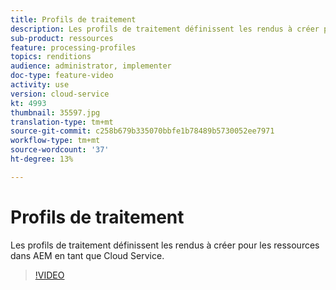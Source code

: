 ```yaml
---
title: Profils de traitement
description: Les profils de traitement définissent les rendus à créer pour les ressources dans AEM en tant que Cloud Service.
sub-product: ressources
feature: processing-profiles
topics: renditions
audience: administrator, implementer
doc-type: feature-video
activity: use
version: cloud-service
kt: 4993
thumbnail: 35597.jpg
translation-type: tm+mt
source-git-commit: c258b679b335070bbfe1b78489b5730052ee7971
workflow-type: tm+mt
source-wordcount: '37'
ht-degree: 13%

---
```



# Profils de traitement

Les profils de traitement définissent les rendus à créer pour les ressources dans AEM en tant que Cloud Service.

>[!VIDEO](https://video.tv.adobe.com/v/35597/?quality=12&learn=on&hidetitle=true)
